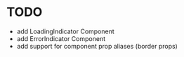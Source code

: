 # TODO

- add LoadingIndicator Component
- add ErrorIndicator Component
- add support for component prop aliases (border props)